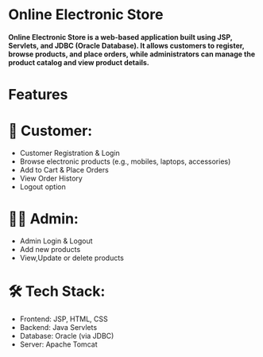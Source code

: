<h1>Online Electronic Store</h1>
<h4>Online Electronic Store is a web-based application built using JSP, Servlets, and JDBC (Oracle Database).
It allows customers to register, browse products, and place orders, while administrators can manage the product catalog and view product details.</h4>

<h1>Features</h1>
<h1>👤 Customer:</h1>
<ul>
  <li>Customer Registration & Login</li>
  <li>Browse electronic products (e.g., mobiles, laptops, accessories)</li>
  <li>Add to Cart & Place Orders</li>
  <li>View Order History</li>
  <li>Logout option</li>
</ul>
<h1>👨‍💼 Admin:</h1>
<ul>
  <li>Admin Login & Logout</li>
 <li>Add new products</li>
  <li>View,Update or delete products</li>
</ul>
<h1>🛠️ Tech Stack:</h1>
<ul>
  <li>Frontend: JSP, HTML, CSS</li>
  <li>Backend: Java Servlets</li>
   <li>Database: Oracle (via JDBC)</li>
   <li>Server: Apache Tomcat</li>
</ul>
